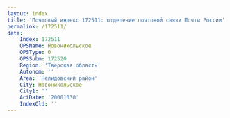 ```yaml
---
layout: index
title: 'Почтовый индекс 172511: отделение почтовой связи Почты России'
permalink: /172511/
data:
    Index: 172511
    OPSName: Новоникольское
    OPSType: О
    OPSSubm: 172520
    Region: 'Тверская область'
    Autonom: ''
    Area: 'Нелидовский район'
    City: Новоникольское
    City1: ''
    ActDate: '20001030'
    IndexOld: ''
---
```

